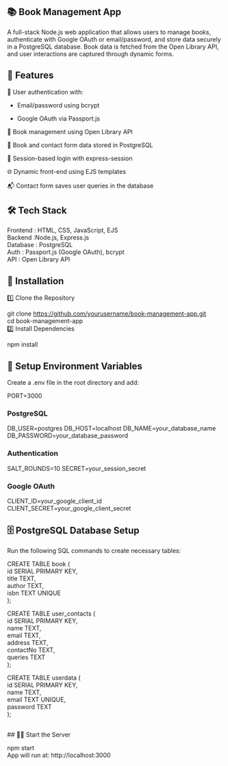 ## 📚 Book Management App
A full-stack Node.js web application that allows users to manage books, authenticate with Google OAuth or email/password, and store data securely in a PostgreSQL database. Book data is fetched from the Open Library API, and user interactions are captured through dynamic forms.
<br>


## 🔧 Features
🔐 User authentication with:

- Email/password using bcrypt

- Google OAuth via Passport.js

📖 Book management using Open Library API

💾 Book and contact form data stored in PostgreSQL

🔄 Session-based login with express-session

🌐 Dynamic front-end using EJS templates

📬 Contact form saves user queries in the database

## 🛠️ Tech Stack

Frontend :	HTML, CSS, JavaScript, EJS <br>
Backend :Node.js, Express.js <br>
Database :	PostgreSQL<br>
Auth :	Passport.js (Google OAuth), bcrypt<br> 
API	: Open Library API


## 🚀 Installation
1️⃣ Clone the Repository

git clone https://github.com/yourusername/book-management-app.git <br>
cd book-management-app
<br>
2️⃣ Install Dependencies

npm install
<br>
## 🔐 Setup Environment Variables

Create a .env file in the root directory and add:

PORT=3000

### PostgreSQL
DB_USER=postgres
DB_HOST=localhost
DB_NAME=your_database_name
DB_PASSWORD=your_database_password

### Authentication
SALT_ROUNDS=10
SECRET=your_session_secret

### Google OAuth
CLIENT_ID=your_google_client_id
CLIENT_SECRET=your_google_client_secret

## 🗄️ PostgreSQL Database Setup
Run the following SQL commands to create necessary tables:


CREATE TABLE book (  <br>
  id SERIAL PRIMARY KEY, <br>
  title TEXT,<br>
  author TEXT,<br>
  isbn TEXT UNIQUE<br>
);<br>

CREATE TABLE user_contacts ( <br>
  id SERIAL PRIMARY KEY,<br>
  name TEXT,<br>
  email TEXT,<br>
  address TEXT,<br>
  contactNo TEXT,<br>
  queries TEXT<br>
);

CREATE TABLE userdata (<br>
  id SERIAL PRIMARY KEY,<br>
  name TEXT,<br>
  email TEXT UNIQUE,<br>
  password TEXT<br>
);

<br>
## 🏃‍♂️ Start the Server

npm start <br>
App will run at: http://localhost:3000
